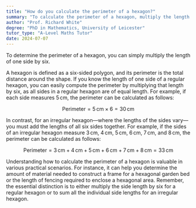 ```yaml
---
title: "How do you calculate the perimeter of a hexagon?"
summary: "To calculate the perimeter of a hexagon, multiply the length of one side by six."
author: "Prof. Richard White"
degree: "PhD in Mathematics, University of Leicester"
tutor_type: "A-Level Maths Tutor"
date: 2024-07-07
---
```


To determine the perimeter of a hexagon, you can simply multiply the length of one side by six.

A hexagon is defined as a six-sided polygon, and its perimeter is the total distance around the shape. If you know the length of one side of a regular hexagon, you can easily compute the perimeter by multiplying that length by six, as all sides in a regular hexagon are of equal length. For example, if each side measures $5 \, \text{cm}$, the perimeter can be calculated as follows:

$$
\text{Perimeter} = 5 \, \text{cm} \times 6 = 30 \, \text{cm}
$$

In contrast, for an irregular hexagon—where the lengths of the sides vary—you must add the lengths of all six sides together. For example, if the sides of an irregular hexagon measure $3 \, \text{cm}$, $4 \, \text{cm}$, $5 \, \text{cm}$, $6 \, \text{cm}$, $7 \, \text{cm}$, and $8 \, \text{cm}$, the perimeter can be calculated as follows:

$$
\text{Perimeter} = 3 \, \text{cm} + 4 \, \text{cm} + 5 \, \text{cm} + 6 \, \text{cm} + 7 \, \text{cm} + 8 \, \text{cm} = 33 \, \text{cm}
$$

Understanding how to calculate the perimeter of a hexagon is valuable in various practical scenarios. For instance, it can help you determine the amount of material needed to construct a frame for a hexagonal garden bed or the length of fencing required to enclose a hexagonal area. Remember, the essential distinction is to either multiply the side length by six for a regular hexagon or to sum all the individual side lengths for an irregular hexagon.
    